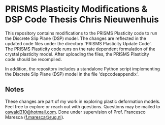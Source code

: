 # PRISMS Plasticity Modifications & DSP Code Thesis Chris Nieuwenhuis

This repository contains modifications to the PRISMS Plasticity code to run the Discrete Slip Plane (DSP) model. The changes are reflected in the updated code files under the directory 'PRISMS Plasticity Update Code'. The PRISMS Plasticity code runs on the rate dependent formulation of the crystal plasticity model. After uploading the files, the PRISMS Plasticity code should be recompiled.

In addition, the repository includes a standalone Python script implementing the Discrete Slip Plane (DSP) model in the file 'dspcodeappendix'.

## Notes
These changes are part of my work in exploring plastic deformation models. Feel free to explore or reach out with questions. Questions may be mailed to oswald310@hotmail.com. Done under supervision of Prof. Francesco Maresca (f.maresca@rug.nl).
